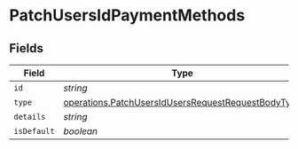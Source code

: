 # PatchUsersIdPaymentMethods


## Fields

| Field                                                                                                                    | Type                                                                                                                     | Required                                                                                                                 | Description                                                                                                              |
| ------------------------------------------------------------------------------------------------------------------------ | ------------------------------------------------------------------------------------------------------------------------ | ------------------------------------------------------------------------------------------------------------------------ | ------------------------------------------------------------------------------------------------------------------------ |
| `id`                                                                                                                     | *string*                                                                                                                 | :heavy_minus_sign:                                                                                                       | N/A                                                                                                                      |
| `type`                                                                                                                   | [operations.PatchUsersIdUsersRequestRequestBodyType](../../models/operations/patchusersidusersrequestrequestbodytype.md) | :heavy_minus_sign:                                                                                                       | N/A                                                                                                                      |
| `details`                                                                                                                | *string*                                                                                                                 | :heavy_minus_sign:                                                                                                       | N/A                                                                                                                      |
| `isDefault`                                                                                                              | *boolean*                                                                                                                | :heavy_minus_sign:                                                                                                       | N/A                                                                                                                      |